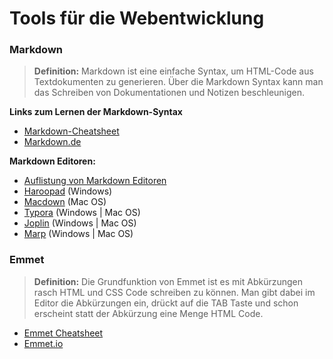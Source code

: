 # Tools für die Webentwicklung

### Markdown

> **Definition:** Markdown ist eine einfache Syntax, um HTML-Code aus Textdokumenten zu generieren. Über die Markdown Syntax kann man das Schreiben von Dokumentationen und Notizen beschleunigen.

**Links zum Lernen der Markdown-Syntax**

- [Markdown-Cheatsheet](https://github.com/adam-p/markdown-here/wiki/Markdown-Cheatsheet)
- [Markdown.de](http://markdown.de/)

**Markdown Editoren:**

- [Auflistung von Markdown Editoren](https://dev.to/awwsmm/state-of-markdown-editors-2019-2k49)
- [Haroopad](http://pad.haroopress.com/) (Windows)
- [Macdown](https://macdown.uranusjr.com/) (Mac OS)
- [Typora](https://typora.io/) (Windows | Mac OS)
- [Joplin](https://joplinapp.org/) (Windows | Mac OS)
- [Marp](https://marp.app/) (Windows | Mac OS)

### Emmet

> **Definition:** Die Grundfunktion von Emmet ist es mit Abkürzungen rasch HTML und CSS Code schreiben zu können. Man gibt dabei im Editor die Abkürzungen ein, drückt auf die TAB Taste und schon erscheint statt der Abkürzung eine Menge HTML Code.

- [Emmet Cheatsheet](https://docs.emmet.io/cheatsheet-a5.pdf)
- [Emmet.io](https://emmet.io/)
